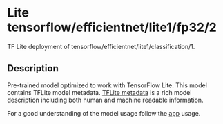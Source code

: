 # Lite tensorflow/efficientnet/lite1/fp32/2
TF Lite deployment of tensorflow/efficientnet/lite1/classification/1.

<!-- parent-model: tensorflow/efficientnet/lite1/classification/1 -->

## Description
Pre-trained model optimized to work with TensorFlow Lite.
This model contains TFLite model metadata.
[TFLite metadata](https://www.tensorflow.org/lite/convert/metadata) is a rich
model description including both human and machine readable information.

For a good understanding of the model usage follow the
[app](https://github.com/tensorflow/examples/blob/master/lite/examples/image_classification/android/app/src/main/java/org/tensorflow/lite/examples/classification/tflite/Classifier.java)
usage.
